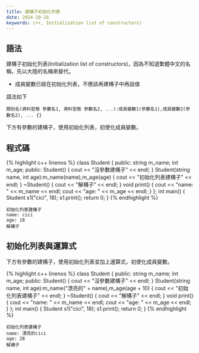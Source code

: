 ```yaml
---
title: 建構子初始化列表
date: 2024-10-18
keywords: c++, Initialization list of constructors)
---
```


## 語法

建構子初始化列表(Initialization list of constructors)，因為不知道繁體中文的名稱，先以大陸的名稱來替代。

- 成員變數已經在初始化列表，不應該再建構子中再設值

語法如下

```
類別名(資料型態 參數名1, 資料型態 參數名2, ...):成員變數1(參數名1),成員變數2(參數名2), ... {}
```

下方有參數的建構子，使用初始化列表，初使化成員變數。

## 程式碼
{% highlight c++ linenos %}
class Student {
public:
    string m_name;
    int m_age;
public:
    Student() {
        cout << "沒參數建構子" << endl;
    }
    Student(string name, int age):m_name(name),m_age(age) {
        cout << "初始化列表建構子" << endl;
    }
    ~Student() {
        cout << "解構子" << endl;
    }
    void print() {
        cout << "name: " << m_name << endl;
        cout << "age: " << m_age << endl;
    }
};
int main() {
    Student s1("cici", 18);
    s1.print();
    return 0;
}
{% endhighlight %}
```
初始化列表建構子
name: cici
age: 18
解構子
```

## 初始化列表與運算式

下方有參數的建構子，使用初始化列表並加上運算式，初使化成員變數。

{% highlight c++ linenos %}
class Student {
public:
    string m_name;
    int m_age;
public:
    Student() {
        cout << "沒參數建構子" << endl;
    }
    Student(string name, int age):m_name("漂亮的" + name),m_age(age + 10) {
        cout << "初始化列表建構子" << endl;
    }
    ~Student() {
        cout << "解構子" << endl;
    }
    void print() {
        cout << "name: " << m_name << endl;
        cout << "age: " << m_age << endl;
    }
};
int main() {
    Student s1("cici", 18);
    s1.print();
    return 0;
}
{% endhighlight %}
```
初始化列表建構子
name: 漂亮的cici
age: 28
解構子
```
